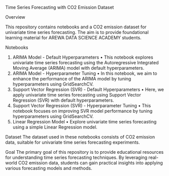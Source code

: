 Time Series Forecasting with CO2 Emission Dataset


Overview

This repository contains notebooks and a CO2 emission dataset for univariate time series forecasting. The aim is to provide foundational learning material for AREWA DATA SCIENCE ACADEMY students.

Notebooks
1.	ARIMA Model - Default Hyperparameters
•	This notebook explores univariate time series forecasting using the Autoregressive Integrated Moving Average (ARIMA) model with default hyperparameters.
2.	ARIMA Model - Hyperparameter Tuning
•	In this notebook, we aim to enhance the performance of the ARIMA model by tuning hyperparameters using GridSearchCV.
3.	Support Vector Regression (SVR) - Default Hyperparameters
•	Here, we apply univariate time series forecasting using Support Vector Regression (SVR) with default hyperparameters.
4.	Support Vector Regression (SVR) - Hyperparameter Tuning
•	This notebook focuses on improving SVR model performance by tuning hyperparameters using GridSearchCV.
5.	Linear Regression Model
•	Explore univariate time series forecasting using a simple Linear Regression model.

Dataset
The dataset used in these notebooks consists of CO2 emission data, suitable for univariate time series forecasting experiments.

Goal
The primary goal of this repository is to provide educational resources for understanding time series forecasting techniques. By leveraging real-world CO2 emission data, students can gain practical insights into applying various forecasting models and methods.

